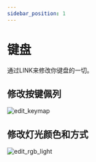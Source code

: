 ```yaml
---
sidebar_position: 1
---
```


# 键盘

通过LINK来修改你键盘的一切。

## 修改按键佩列

![edit_keymap](/img/guides/edit_keymap.png)

## 修改灯光颜色和方式

![edit_rgb_light](/img/guides/edit_rgb_light.png)
